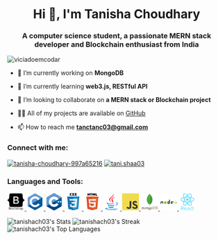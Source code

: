 <h1 align="center">Hi 👋, I'm Tanisha Choudhary</h1>
<h3 align="center">A computer science student, a passionate MERN stack developer and Blockchain enthusiast from India</h3>

![viciadoemcodar](https://user-images.githubusercontent.com/94930302/209575346-b296df12-980a-4215-93c1-470572da552a.gif)

- 🔭 I’m currently working on **MongoDB**

- 🌱 I’m currently learning **web3.js, RESTful API**

- 👯 I’m looking to collaborate on **a MERN stack or Blockchain project**

- 👨‍💻 All of my projects are available on <a href="https://github.com/tanishach03">GitHub</a>

- 📫 How to reach me **tanctanc03@gmail.com**

<h3 align="left">Connect with me:</h3>
<p align="left">
<a href="https://linkedin.com/in/tanisha-choudhary-997a65216" target="blank"><img align="center" src="https://raw.githubusercontent.com/rahuldkjain/github-profile-readme-generator/master/src/images/icons/Social/linked-in-alt.svg" alt="tanisha-choudhary-997a65216" height="30" width="40" /></a>
<a href="https://instagram.com/tani.shaa03" target="blank"><img align="center" src="https://raw.githubusercontent.com/rahuldkjain/github-profile-readme-generator/master/src/images/icons/Social/instagram.svg" alt="tani.shaa03" height="30" width="40" /></a>
</p>

<h3 align="left">Languages and Tools:</h3>
<p align="left"> <a href="https://getbootstrap.com" target="_blank" rel="noreferrer"> <img src="https://raw.githubusercontent.com/devicons/devicon/master/icons/bootstrap/bootstrap-plain-wordmark.svg" alt="bootstrap" width="40" height="40"/> </a> <a href="https://www.cprogramming.com/" target="_blank" rel="noreferrer"> <img src="https://raw.githubusercontent.com/devicons/devicon/master/icons/c/c-original.svg" alt="c" width="40" height="40"/> </a> <a href="https://www.w3schools.com/cpp/" target="_blank" rel="noreferrer"> <img src="https://raw.githubusercontent.com/devicons/devicon/master/icons/cplusplus/cplusplus-original.svg" alt="cplusplus" width="40" height="40"/> </a> <a href="https://www.w3schools.com/css/" target="_blank" rel="noreferrer"> <img src="https://raw.githubusercontent.com/devicons/devicon/master/icons/css3/css3-original-wordmark.svg" alt="css3" width="40" height="40"/> </a> <a href="https://www.w3.org/html/" target="_blank" rel="noreferrer"> <img src="https://raw.githubusercontent.com/devicons/devicon/master/icons/html5/html5-original-wordmark.svg" alt="html5" width="40" height="40"/> </a> <a href="https://www.java.com" target="_blank" rel="noreferrer"> <img src="https://raw.githubusercontent.com/devicons/devicon/master/icons/java/java-original.svg" alt="java" width="40" height="40"/> </a> <a href="https://developer.mozilla.org/en-US/docs/Web/JavaScript" target="_blank" rel="noreferrer"> <img src="https://raw.githubusercontent.com/devicons/devicon/master/icons/javascript/javascript-original.svg" alt="javascript" width="40" height="40"/> </a> <a href="https://www.mongodb.com/" target="_blank" rel="noreferrer"> <img src="https://raw.githubusercontent.com/devicons/devicon/master/icons/mongodb/mongodb-original-wordmark.svg" alt="mongodb" width="40" height="40"/> </a> <a href="https://nodejs.org" target="_blank" rel="noreferrer"> <img src="https://raw.githubusercontent.com/devicons/devicon/master/icons/nodejs/nodejs-original-wordmark.svg" alt="nodejs" width="40" height="40"/> </a> <a href="https://reactjs.org/" target="_blank" rel="noreferrer"> <img src="https://raw.githubusercontent.com/devicons/devicon/master/icons/react/react-original-wordmark.svg" alt="react" width="40" height="40"/> </a> </p>

![tanishach03's Stats](https://github-readme-stats.vercel.app/api?username=tanishach03&theme=gotham&show_icons=true&hide_border=false&count_private=true)
![tanishach03's Streak](https://github-readme-streak-stats.herokuapp.com/?user=tanishach03&theme=gotham&hide_border=false)
![tanishach03's Top Languages](https://github-readme-stats.vercel.app/api/top-langs/?username=tanishach03&theme=gotham&show_icons=true&hide_border=false&layout=compact)


